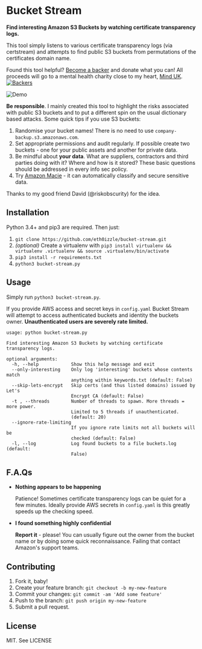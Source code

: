# Bucket Stream

**Find interesting Amazon S3 Buckets by watching certificate transparency logs.**

This tool simply listens to various certificate transparency logs (via certstream) and attempts to find public S3 buckets from permutations of the certificates domain name.

Found this tool helpful? [Become a backer](https://opencollective.com/bucket-stream) and donate what you can! All proceeds will go to a mental health charity close to my heart, [Mind UK](https://www.mind.org.uk/).
[![Backers](https://opencollective.com/bucket-stream/backers.svg?width=890)](https://opencollective.com/bucket-stream#backers)

![Demo](https://i.imgur.com/ZFkIYhD.jpg)

**Be responsible**. I mainly created this tool to highlight the risks associated with public S3 buckets and to put a different spin on the usual dictionary based attacks. Some quick tips if you use S3 buckets:

1) Randomise your bucket names! There is no need to use `company-backup.s3.amazonaws.com`.
2) Set appropriate permissions and audit regularly. If possible create two buckets - one for your public assets and another for private data.
3) Be mindful about **your data**. What are suppliers, contractors and third parties doing with it? Where and how is it stored? These basic questions should be addressed in every info sec policy.
4) Try [Amazon Macie](https://aws.amazon.com/macie/) - it can automatically classify and secure sensitive data.

Thanks to my good friend David (@riskobscurity) for the idea.

## Installation

Python 3.4+ and pip3 are required. Then just:

1. `git clone https://github.com/eth0izzle/bucket-stream.git`
2. *(optional)* Create a virtualenv with `pip3 install virtualenv && virtualenv .virtualenv && source .virtualenv/bin/activate`
2. `pip3 install -r requirements.txt`
3. `python3 bucket-stream.py`

## Usage

Simply run `python3 bucket-stream.py`.

If you provide AWS access and secret keys in `config.yaml` Bucket Stream will attempt to access authenticated buckets and identity the buckets owner. **Unauthenticated users are severely rate limited.**

    usage: python bucket-stream.py

    Find interesting Amazon S3 Buckets by watching certificate transparency logs.

    optional arguments:
      -h, --help            Show this help message and exit
      --only-interesting    Only log 'interesting' buckets whose contents match
                            anything within keywords.txt (default: False)
      --skip-lets-encrypt   Skip certs (and thus listed domains) issued by Let's
                            Encrypt CA (default: False)
      -t , --threads        Number of threads to spawn. More threads = more power.
                            Limited to 5 threads if unauthenticated.
                            (default: 20)
      --ignore-rate-limiting
                            If you ignore rate limits not all buckets will be
                            checked (default: False)
      -l, --log             Log found buckets to a file buckets.log (default:
                            False)

## F.A.Qs

- **Nothing appears to be happening**

   Patience! Sometimes certificate transparency logs can be quiet for a few minutes. Ideally provide AWS secrets in `config.yaml` is this greatly speeds up the checking speed.

- **I found something highly confidential**

   **Report it** - please! You can usually figure out the owner from the bucket name or by doing some quick reconnaissance. Failing that contact Amazon's support teams.

## Contributing

1. Fork it, baby!
2. Create your feature branch: `git checkout -b my-new-feature`
3. Commit your changes: `git commit -am 'Add some feature'`
4. Push to the branch: `git push origin my-new-feature`
5. Submit a pull request.

## License

MIT. See LICENSE
